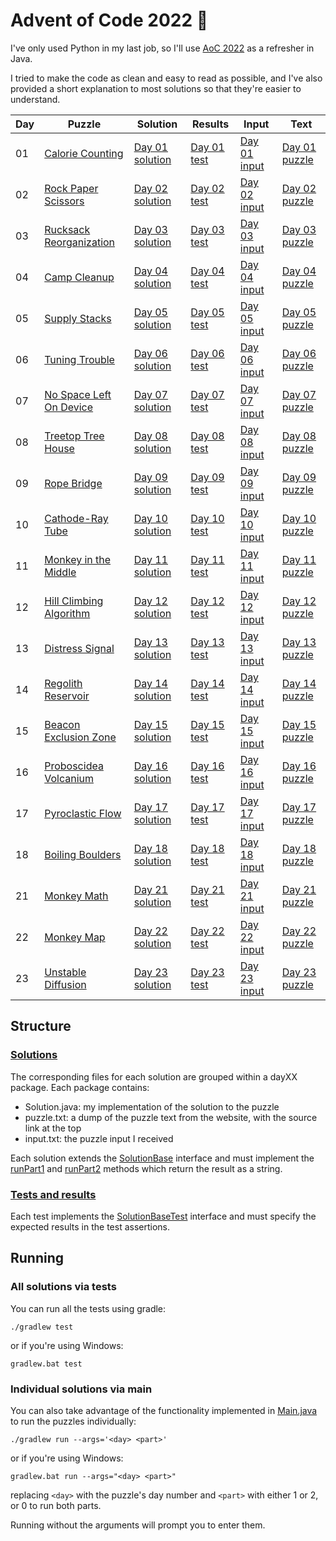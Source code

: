 # Advent of Code 2022 :christmas_tree:

I've only used Python in my last job, so I'll use [AoC 2022](http://adventofcode.com/2022) as a refresher in Java.

I tried to make the code as clean and easy to read as possible, and I've also provided a short explanation to most solutions so that they're easier to understand.

| Day | Puzzle                                                          | Solution                                                                   | Results                                                                    | Input                                                               | Text                                                                  |
|-----|-----------------------------------------------------------------|----------------------------------------------------------------------------|----------------------------------------------------------------------------|---------------------------------------------------------------------|-----------------------------------------------------------------------|
| 01  | [Calorie Counting](https://adventofcode.com/2022/day/1)         | [Day 01 solution](/src/main/java/com/shnako/solutions/day01/Solution.java) | [Day 01 test](/src/test/java/com/shnako/solutions/day01/SolutionTest.java) | [Day 01 input](/src/main/java/com/shnako/solutions/day01/input.txt) | [Day 01 puzzle](/src/main/java/com/shnako/solutions/day01/puzzle.txt) |
| 02  | [Rock Paper Scissors](https://adventofcode.com/2022/day/2)      | [Day 02 solution](/src/main/java/com/shnako/solutions/day02/Solution.java) | [Day 02 test](/src/test/java/com/shnako/solutions/day02/SolutionTest.java) | [Day 02 input](/src/main/java/com/shnako/solutions/day02/input.txt) | [Day 02 puzzle](/src/main/java/com/shnako/solutions/day02/puzzle.txt) |
| 03  | [Rucksack Reorganization](https://adventofcode.com/2022/day/3)  | [Day 03 solution](/src/main/java/com/shnako/solutions/day03/Solution.java) | [Day 03 test](/src/test/java/com/shnako/solutions/day03/SolutionTest.java) | [Day 03 input](/src/main/java/com/shnako/solutions/day03/input.txt) | [Day 03 puzzle](/src/main/java/com/shnako/solutions/day03/puzzle.txt) |
| 04  | [Camp Cleanup](https://adventofcode.com/2022/day/4)             | [Day 04 solution](/src/main/java/com/shnako/solutions/day04/Solution.java) | [Day 04 test](/src/test/java/com/shnako/solutions/day04/SolutionTest.java) | [Day 04 input](/src/main/java/com/shnako/solutions/day04/input.txt) | [Day 04 puzzle](/src/main/java/com/shnako/solutions/day04/puzzle.txt) |
| 05  | [Supply Stacks](https://adventofcode.com/2022/day/5)            | [Day 05 solution](/src/main/java/com/shnako/solutions/day05/Solution.java) | [Day 05 test](/src/test/java/com/shnako/solutions/day05/SolutionTest.java) | [Day 05 input](/src/main/java/com/shnako/solutions/day05/input.txt) | [Day 05 puzzle](/src/main/java/com/shnako/solutions/day05/puzzle.txt) |
| 06  | [Tuning Trouble](https://adventofcode.com/2022/day/6)           | [Day 06 solution](/src/main/java/com/shnako/solutions/day06/Solution.java) | [Day 06 test](/src/test/java/com/shnako/solutions/day06/SolutionTest.java) | [Day 06 input](/src/main/java/com/shnako/solutions/day06/input.txt) | [Day 06 puzzle](/src/main/java/com/shnako/solutions/day06/puzzle.txt) |
| 07  | [No Space Left On Device](https://adventofcode.com/2022/day/7)  | [Day 07 solution](/src/main/java/com/shnako/solutions/day07/Solution.java) | [Day 07 test](/src/test/java/com/shnako/solutions/day07/SolutionTest.java) | [Day 07 input](/src/main/java/com/shnako/solutions/day07/input.txt) | [Day 07 puzzle](/src/main/java/com/shnako/solutions/day07/puzzle.txt) |
| 08  | [Treetop Tree House](https://adventofcode.com/2022/day/8)       | [Day 08 solution](/src/main/java/com/shnako/solutions/day08/Solution.java) | [Day 08 test](/src/test/java/com/shnako/solutions/day08/SolutionTest.java) | [Day 08 input](/src/main/java/com/shnako/solutions/day08/input.txt) | [Day 08 puzzle](/src/main/java/com/shnako/solutions/day08/puzzle.txt) |
| 09  | [Rope Bridge](https://adventofcode.com/2022/day/9)              | [Day 09 solution](/src/main/java/com/shnako/solutions/day09/Solution.java) | [Day 09 test](/src/test/java/com/shnako/solutions/day09/SolutionTest.java) | [Day 09 input](/src/main/java/com/shnako/solutions/day09/input.txt) | [Day 09 puzzle](/src/main/java/com/shnako/solutions/day09/puzzle.txt) |
| 10  | [Cathode-Ray Tube](https://adventofcode.com/2022/day/10)        | [Day 10 solution](/src/main/java/com/shnako/solutions/day10/Solution.java) | [Day 10 test](/src/test/java/com/shnako/solutions/day10/SolutionTest.java) | [Day 10 input](/src/main/java/com/shnako/solutions/day10/input.txt) | [Day 10 puzzle](/src/main/java/com/shnako/solutions/day10/puzzle.txt) |
| 11  | [Monkey in the Middle](https://adventofcode.com/2022/day/11)    | [Day 11 solution](/src/main/java/com/shnako/solutions/day11/Solution.java) | [Day 11 test](/src/test/java/com/shnako/solutions/day11/SolutionTest.java) | [Day 11 input](/src/main/java/com/shnako/solutions/day11/input.txt) | [Day 11 puzzle](/src/main/java/com/shnako/solutions/day11/puzzle.txt) |
| 12  | [Hill Climbing Algorithm](https://adventofcode.com/2022/day/12) | [Day 12 solution](/src/main/java/com/shnako/solutions/day12/Solution.java) | [Day 12 test](/src/test/java/com/shnako/solutions/day12/SolutionTest.java) | [Day 12 input](/src/main/java/com/shnako/solutions/day12/input.txt) | [Day 12 puzzle](/src/main/java/com/shnako/solutions/day12/puzzle.txt) |
| 13  | [Distress Signal](https://adventofcode.com/2022/day/13)         | [Day 13 solution](/src/main/java/com/shnako/solutions/day13/Solution.java) | [Day 13 test](/src/test/java/com/shnako/solutions/day13/SolutionTest.java) | [Day 13 input](/src/main/java/com/shnako/solutions/day13/input.txt) | [Day 13 puzzle](/src/main/java/com/shnako/solutions/day13/puzzle.txt) |
| 14  | [Regolith Reservoir](https://adventofcode.com/2022/day/14)      | [Day 14 solution](/src/main/java/com/shnako/solutions/day14/Solution.java) | [Day 14 test](/src/test/java/com/shnako/solutions/day14/SolutionTest.java) | [Day 14 input](/src/main/java/com/shnako/solutions/day14/input.txt) | [Day 14 puzzle](/src/main/java/com/shnako/solutions/day14/puzzle.txt) |
| 15  | [Beacon Exclusion Zone](https://adventofcode.com/2022/day/15)   | [Day 15 solution](/src/main/java/com/shnako/solutions/day15/Solution.java) | [Day 15 test](/src/test/java/com/shnako/solutions/day15/SolutionTest.java) | [Day 15 input](/src/main/java/com/shnako/solutions/day15/input.txt) | [Day 15 puzzle](/src/main/java/com/shnako/solutions/day15/puzzle.txt) |
| 16  | [Proboscidea Volcanium](https://adventofcode.com/2022/day/16)   | [Day 16 solution](/src/main/java/com/shnako/solutions/day16/Solution.java) | [Day 16 test](/src/test/java/com/shnako/solutions/day16/SolutionTest.java) | [Day 16 input](/src/main/java/com/shnako/solutions/day16/input.txt) | [Day 16 puzzle](/src/main/java/com/shnako/solutions/day16/puzzle.txt) |
| 17  | [Pyroclastic Flow](https://adventofcode.com/2022/day/17)        | [Day 17 solution](/src/main/java/com/shnako/solutions/day17/Solution.java) | [Day 17 test](/src/test/java/com/shnako/solutions/day17/SolutionTest.java) | [Day 17 input](/src/main/java/com/shnako/solutions/day17/input.txt) | [Day 17 puzzle](/src/main/java/com/shnako/solutions/day17/puzzle.txt) |
| 18  | [Boiling Boulders](https://adventofcode.com/2022/day/18)        | [Day 18 solution](/src/main/java/com/shnako/solutions/day18/Solution.java) | [Day 18 test](/src/test/java/com/shnako/solutions/day18/SolutionTest.java) | [Day 18 input](/src/main/java/com/shnako/solutions/day18/input.txt) | [Day 18 puzzle](/src/main/java/com/shnako/solutions/day18/puzzle.txt) |
| 21  | [Monkey Math](https://adventofcode.com/2022/day/21)             | [Day 21 solution](/src/main/java/com/shnako/solutions/day21/Solution.java) | [Day 21 test](/src/test/java/com/shnako/solutions/day21/SolutionTest.java) | [Day 21 input](/src/main/java/com/shnako/solutions/day21/input.txt) | [Day 21 puzzle](/src/main/java/com/shnako/solutions/day21/puzzle.txt) |
| 22  | [Monkey Map](https://adventofcode.com/2022/day/22)              | [Day 22 solution](/src/main/java/com/shnako/solutions/day22/Solution.java) | [Day 22 test](/src/test/java/com/shnako/solutions/day22/SolutionTest.java) | [Day 22 input](/src/main/java/com/shnako/solutions/day22/input.txt) | [Day 22 puzzle](/src/main/java/com/shnako/solutions/day22/puzzle.txt) |
| 23  | [Unstable Diffusion](https://adventofcode.com/2023/day/23)      | [Day 23 solution](/src/main/java/com/shnako/solutions/day23/Solution.java) | [Day 23 test](/src/test/java/com/shnako/solutions/day23/SolutionTest.java) | [Day 23 input](/src/main/java/com/shnako/solutions/day23/input.txt) | [Day 23 puzzle](/src/main/java/com/shnako/solutions/day23/puzzle.txt) |

## Structure

### [Solutions](/src/main/java/com/shnako/solutions)
The corresponding files for each solution are grouped within a dayXX package. Each package contains:
- Solution.java: my implementation of the solution to the puzzle
- puzzle.txt: a dump of the puzzle text from the website, with the source link at the top
- input.txt: the puzzle input I received

Each solution extends the [SolutionBase](/src/main/java/com/shnako/solutions/SolutionBase.java) interface and must implement the [runPart1](/src/main/java/com/shnako/solutions/SolutionBase.java#L6) and [runPart2](/src/main/java/com/shnako/solutions/SolutionBase.java#L8) methods which return the result as a string.

### [Tests and results](/src/test/java/com/shnako/solutions)
Each test implements the [SolutionBaseTest](/src/test/java/com/shnako/SolutionBaseTest.java) interface and must specify the expected results in the test assertions.

## Running

### All solutions via tests
You can run all the tests using gradle:

    ./gradlew test

or if you're using Windows:

    gradlew.bat test

### Individual solutions via main
You can also take advantage of the functionality implemented in [Main.java](/src/main/java/com/shnako/Main.java) to run the puzzles individually:

    ./gradlew run --args='<day> <part>'

or if you're using Windows:

    gradlew.bat run --args="<day> <part>"

replacing `<day>` with the puzzle's day number and `<part>` with either 1 or 2, or 0 to run both parts.

Running without the arguments will prompt you to enter them.